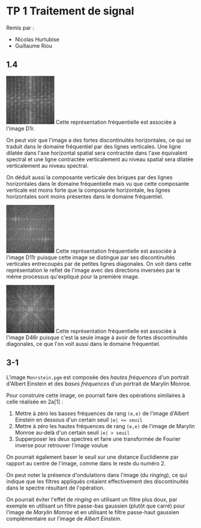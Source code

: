 # TP 1 Traitement de signal

Remis par :
* Nicolas Hurtubise
* Guillaume Riou

## 1.4

![](image-TpIFT3205-1-4a.png) Cette représentation fréquentielle est associée à l'image D1r. 

On peut voir que l'image a des fortes discontinuités horizontales, ce qui se traduit dans le domaine fréquentiel par des lignes verticales. Une ligne dilatée dans l'axe horizontal spatial sera contractée dans l'axe équivalent spectral et une ligne contractée verticalement au niveau spatial sera dilatée verticalement au niveau spectral.

On déduit aussi la composante verticale des briques par des lignes horizontales dans le domaine fréquentielle mais vu que cette composante verticale est moins forte que la composante horizontale, les lignes horizontales sont moins présentes dans le domaine fréquentiel.

![](image-TpIFT3205-1-4b.png) Cette représentation fréquentielle est associée à l'image D11r puisque cette image se distingue par ses discontinuités verticales entrecoupés par de petites lignes diagonales. On voit dans cette représentation le reflet de l'image avec des directions inversées par le même processus qu'expliqué pour la première image.

![](image-TpIFT3205-1-4c.png) Cette représentation fréquentielle est associée à l'image D46r puisque c'est la seule image à avoir de fortes discontinuités diagonales, ce que l'on voit aussi dans le domaine fréquentiel.

## 3-1

L'image `Monrstein.pgm` est composée des *hautes fréquences* d'un portrait d'Albert Einstein et des *bases fréquences* d'un portrait de Marylin Monroe.

Pour construire cette image, on pourrait faire des opérations similaires à celle réalisée en 2a[1] :

1. Mettre à zéro les basses fréquences de rang `(e,e)` de l'image d'Albert Einstein en dessous d'un certain seuil `|e| <= seuil`
2. Mettre à zéro les hautes fréquences de rang `(e,e)` de l'image de Marylin Monroe au-delà d'un certain seuil `|e| > seuil`
3. Supperposer les deux spectres et faire une transformée de Fourier inverse pour retrouver l'image voulue

On pourrait également baser le seuil sur une distance Euclidienne par rapport au centre de l'image, comme dans le reste du numéro 2.

On peut noter la présence d'ondulations dans l'image (du *ringing*), ce qui indique que les filtres appliqués créaient effectivement des discontinuités dans le spectre résultant de l'opération.

On pourrait éviter l'effet de *ringing* en utilisant un filtre plus doux, par exemple en utilisant un filtre passe-bas gaussien (plutôt que carré) pour l'image de *Marylin Monroe* et en utilisant le filtre passe-haut gaussien complémentaire sur l'image de *Albert Einstein*.
